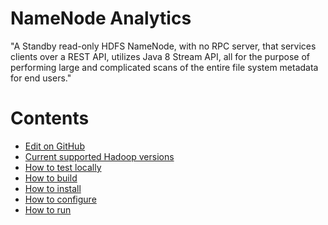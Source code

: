 
# NameNode Analytics

"A Standby read-only HDFS NameNode, with no RPC server, that services clients over a REST API, utilizes Java 8 Stream API, all for the purpose of performing large and complicated scans of the entire file system metadata for end users."

Contents
=================

  * [Edit on GitHub](https://github.com/paypal/NNAnalytics)
  * [Current supported Hadoop versions](getting_started/supported_versions.md)
  * [How to test locally](getting_started/testing_nnanalytics.md)
  * [How to build](getting_started/building_nnanalytics.md)
  * [How to install](getting_started/installing_nnanalytics.md)
  * [How to configure](getting_started/configuring_nnanalytics.md)
  * [How to run](getting_started/running_nnanalytics.md)
